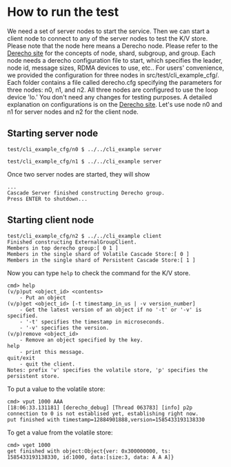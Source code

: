 # How to run the test
We need a set of server nodes to start the service. Then we can start a client node to connect to any of the server nodes to test the K/V store. Please note that the node here means a Derecho node. Please refer to the [Derecho site](http://github.com/Derecho-Project/derecho) for the concepts of node, shard, subgroup, and group. Each node needs a derecho configuration file to start, which specifies the leader, node id, message sizes, RDMA devices to use, etc.. For users' convenience, we provided the configuration for three nodes in src/test/cli_example_cfg/. Each folder contains a file called derecho.cfg specifying the parameters for three nodes: n0, n1, and n2. All three nodes are configured to use the loop device 'lo.' You don't need any changes for testing purposes. A detailed explanation on configurations is on the [Derecho site](http://github.com/Derecho-Project/derecho).
Let's use node n0 and n1 for server nodes and n2 for the client node.

## Starting server node
```
test/cli_example_cfg/n0 $ ../../cli_example server
```
```
test/cli_example_cfg/n1 $ ../../cli_example server
```
Once two server nodes are started, they will show
```
...
Cascade Server finished constructing Derecho group.
Press ENTER to shutdown...
```

## Starting client node
```
test/cli_example_cfg/n2 $ ../../cli_example client
Finished constructing ExternalGroupClient.
Members in top derecho group:[ 0 1 ]
Members in the single shard of Volatile Cascade Store:[ 0 ]
Members in the single shard of Persistent Cascade Store:[ 1 ]
```
Now you can type `help` to check the command for the K/V store.
```
cmd> help
(v/p)put <object_id> <contents>
    - Put an object
(v/p)get <object_id> [-t timestamp_in_us | -v version_number]
    - Get the latest version of an object if no '-t' or '-v' is specified.
    - '-t' specifies the timestamp in microseconds.
    - '-v' specifies the version.
(v/p)remove <object_id>
    - Remove an object specified by the key.
help
    - print this message.
quit/exit
    - quit the client.
Notes: prefix 'v' specifies the volatile store, 'p' specifies the persistent store.
```
To put a value to the volatile store:
```
cmd> vput 1000 AAA
[18:06:33.131181] [derecho_debug] [Thread 063783] [info] p2p connection to 0 is not establised yet, establishing right now.
put finished with timestamp=12884901888,version=1585433193138330
```
To get a value from the volatile store:
```
cmd> vget 1000 
get finished with object:Object{ver: 0x300000000, ts: 1585433193138330, id:1000, data:[size:3, data: A A A]}
```
